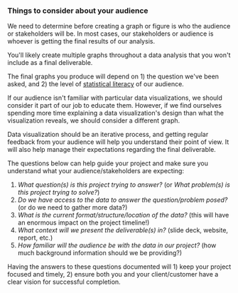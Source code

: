 ### Things to consider about your audience

We need to determine before creating a graph or figure is who the audience or stakeholders will be. In most cases, our stakeholders or audience is whoever is getting the final results of our analysis. 

You'll likely create multiple graphs throughout a data analysis that you won't include as a final deliverable.  

The final graphs you produce will depend on 1) the question we've been asked, and 2) the level of [statistical literacy](https://en.wikipedia.org/wiki/Statistical_literacy#) of our audience. 

If our audience isn't familiar with particular data visualizations, we should consider it part of our job to educate them. However, if we find ourselves spending more time explaining a data visualization's design than what the visualization reveals, we should consider a different graph. 

Data visualization should be an iterative process, and getting regular feedback from your audience will help you understand their point of view. It will also help manage their expectations regarding the final deliverable.

The questions below can help guide your project and make sure you understand what your audience/stakeholders are expecting:

1. *What question(s) is this project trying to answer?* (or *What problem(s) is this project trying to solve?*)  
2. *Do we have access to the data to answer the question/problem posed?* (or do we need to gather more data?)  
3. *What is the current format/structure/location of the data?* (this will have an enormous impact on the project timeline!)
4. *What context will we present the deliverable(s) in?* (slide deck, website, report, etc.)  
5. *How familiar will the audience be with the data in our project?* (how much background information should we be providing?)

Having the answers to these questions documented will 1) keep your project focused and timely, 2) ensure both you and your client/customer have a clear vision for successful completion. 
